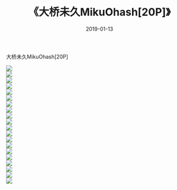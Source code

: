 ﻿---
layout: post
title:  《大桥未久MikuOhash[20P]》
date:   2019-01-13
img: http://pic.660000.xyz/1:/性感/2019/大桥未久MikuOhash[20P]/000.jpg
categories: [美女, 清纯, 唯美]
---

大桥未久MikuOhash[20P]

  ![](http://pic.660000.xyz/1:/性感/2019/大桥未久MikuOhash[20P]/001.jpg) <br> ![](http://pic.660000.xyz/1:/性感/2019/大桥未久MikuOhash[20P]/002.jpg) <br> ![](http://pic.660000.xyz/1:/性感/2019/大桥未久MikuOhash[20P]/003.jpg) <br> ![](http://pic.660000.xyz/1:/性感/2019/大桥未久MikuOhash[20P]/004.jpg) <br> ![](http://pic.660000.xyz/1:/性感/2019/大桥未久MikuOhash[20P]/005.jpg) <br> ![](http://pic.660000.xyz/1:/性感/2019/大桥未久MikuOhash[20P]/006.jpg) <br> ![](http://pic.660000.xyz/1:/性感/2019/大桥未久MikuOhash[20P]/007.jpg) <br> ![](http://pic.660000.xyz/1:/性感/2019/大桥未久MikuOhash[20P]/008.jpg) <br> ![](http://pic.660000.xyz/1:/性感/2019/大桥未久MikuOhash[20P]/009.jpg) <br> ![](http://pic.660000.xyz/1:/性感/2019/大桥未久MikuOhash[20P]/010.jpg) <br> ![](http://pic.660000.xyz/1:/性感/2019/大桥未久MikuOhash[20P]/011.jpg) <br> ![](http://pic.660000.xyz/1:/性感/2019/大桥未久MikuOhash[20P]/012.jpg) <br> ![](http://pic.660000.xyz/1:/性感/2019/大桥未久MikuOhash[20P]/013.jpg) <br> ![](http://pic.660000.xyz/1:/性感/2019/大桥未久MikuOhash[20P]/014.jpg) <br> ![](http://pic.660000.xyz/1:/性感/2019/大桥未久MikuOhash[20P]/015.jpg) <br> ![](http://pic.660000.xyz/1:/性感/2019/大桥未久MikuOhash[20P]/016.jpg) <br> ![](http://pic.660000.xyz/1:/性感/2019/大桥未久MikuOhash[20P]/017.jpg) <br> ![](http://pic.660000.xyz/1:/性感/2019/大桥未久MikuOhash[20P]/018.jpg) <br> ![](http://pic.660000.xyz/1:/性感/2019/大桥未久MikuOhash[20P]/019.jpg) <br> ![](http://pic.660000.xyz/1:/性感/2019/大桥未久MikuOhash[20P]/020.jpg) <br>